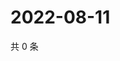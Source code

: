 # 2022-08-11

共 0 条

<!-- BEGIN WEIBO -->
<!-- 最后更新时间 Thu Aug 11 2022 23:01:30 GMT+0800 (China Standard Time) -->

<!-- END WEIBO -->
